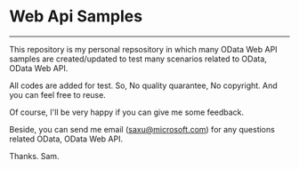 
# Web Api Samples        

---
This repository is my personal repsository in which many OData Web API samples are created/updated to test many scenarios related to OData, OData Web API. 

All codes are added for test. So, No quality quarantee, No copyright. And you can feel free to reuse. 

Of course, I'll be very happy if you can give me some feedback. 

Beside, you can send me email (saxu@microsoft.com) for any questions related OData, OData Web API. 

Thanks.
Sam. 

